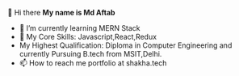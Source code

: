 👋 Hi there
**My name is Md Aftab**
- 🌱 I’m currently learning MERN Stack
- 👀 My Core Skills: Javascript,React,Redux
-    My Highest Qualification: Diploma in Computer Engineering and currently Pursuing B.tech from MSIT,Delhi.
- 📫 How to reach me portfolio at shakha.tech


